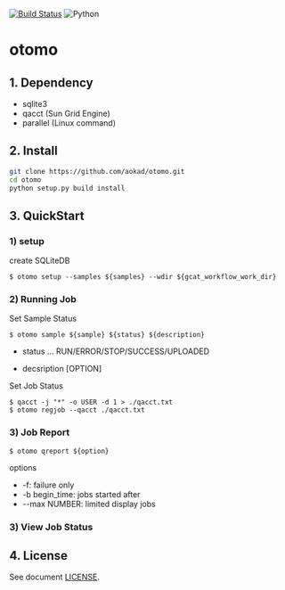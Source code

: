 [![Build Status](https://travis-ci.org/aokad/otomo.svg?branch=master)](https://travis-ci.org/aokad/otomo)
![Python](https://img.shields.io/badge/python-3.6%20%7C%203.7%20%7C%203.8-blue.svg)

# otomo

## 1. Dependency

 - sqlite3
 - qacct (Sun Grid Engine)
 - parallel (Linux command)

## 2. Install

```Bash
git clone https://github.com/aokad/otomo.git
cd otomo
python setup.py build install
```

## 3. QuickStart

### 1) setup

create SQLiteDB
```
$ otomo setup --samples ${samples} --wdir ${gcat_workflow_work_dir}
```

### 2) Running Job

Set Sample Status
```
$ otomo sample ${sample} ${status} ${description}
```

 - status ...
    RUN/ERROR/STOP/SUCCESS/UPLOADED

 - decsription [OPTION]

Set Job Status
```
$ qacct -j "*" -o USER -d 1 > ./qacct.txt
$ otomo regjob --qacct ./qacct.txt
```

### 3) Job Report

```
$ otomo qreport ${option}
```

options
 - -f: failure only
 - -b begin_time: jobs started after
 - --max NUMBER: limited display jobs

### 3) View Job Status

## 4. License 

See document [LICENSE](./LICENSE).
